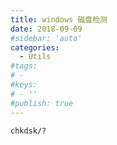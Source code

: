 ```yaml
---
title: windows 磁盘检测
date: 2018-09-09
#sidebar: 'auto'
categories:
  - Utils
#tags:
# -
#keys:
# - ''
#publish: true
---
```


```
chkdsk/?
```
